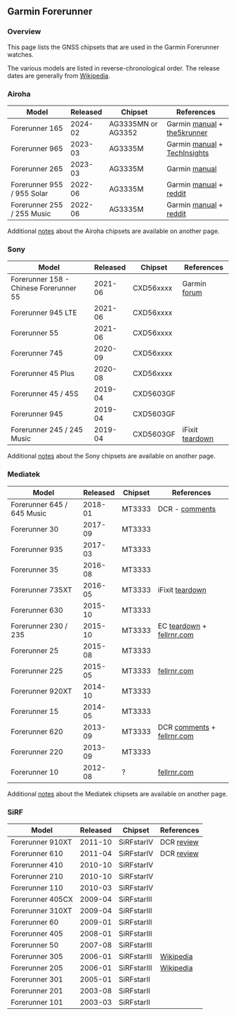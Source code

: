 ## Garmin Forerunner

### Overview

This page lists the GNSS chipsets that are used in the Garmin Forerunner watches.

The various models are listed in reverse-chronological order. The release dates are generally from [Wikipedia](https://en.wikipedia.org/wiki/Garmin_Forerunner#Release_history).



### Airoha

| Model                       | Released   | Chipset | References |
| --------------------------- | ---------- | ---------- | ---------- |
| Forerunner 165              | 2024-02 | AG3335MN or AG3352 | Garmin [manual](https://www8.garmin.com/manuals/webhelp/GUID-607F08F6-33FC-40BF-9727-84E54043D82D/EN-US/GUID-E01D9421-9E1B-4D85-81A0-46C6DCFAA9E4.html) + [the5krunner](https://the5krunner.com/2024/03/02/garmin-forerunner-165-review-specifications/) |
| Forerunner 965              | 2023-03 | AG3335M | Garmin [manual](https://www8.garmin.com/manuals/webhelp/GUID-0221611A-992D-495E-8DED-1DD448F7A066/EN-US/GUID-E01D9421-9E1B-4D85-81A0-46C6DCFAA9E4.html) + [TechInsights](https://www.techinsights.com/blog/deep-dive-teardown-garmin-forerunner-965-a04578-smartwatch) |
| Forerunner 265              | 2023-03 | AG3335M | Garmin [manual](https://www8.garmin.com/manuals/webhelp/GUID-F41EAFB3-6CC9-42DE-9C6C-9E358DBB0671/EN-US/GUID-E01D9421-9E1B-4D85-81A0-46C6DCFAA9E4.html) |
| Forerunner 955 / 955  Solar | 2022-06 | AG3335M | Garmin [manual](https://www8.garmin.com/manuals/webhelp/GUID-9D99A9D4-467A-4F1A-A0EA-023184FEA3DD/EN-US/GUID-E01D9421-9E1B-4D85-81A0-46C6DCFAA9E4.html) + [reddit](https://www.reddit.com/r/GarminWatches/comments/126v3m7/comment/jebutnb/) |
| Forerunner 255 / 255  Music | 2022-06 | AG3335M | Garmin [manual](https://www8.garmin.com/manuals/webhelp/GUID-676967A0-1B23-4384-9BC9-76F3D643F1C8/EN-US/GUID-E01D9421-9E1B-4D85-81A0-46C6DCFAA9E4.html) + [reddit](https://www.reddit.com/r/GarminWatches/comments/126v3m7/comment/jebutnb/) |

Additional [notes](../../../chipsets/airoha/devices.md) about the Airoha chipsets are available on another page.



### Sony

| Model                       | Released   | Chipset | References |
| --------------------------- | ---------- | ---------- | ---------- |
| Forerunner 158 - Chinese Forerunner 55 | 2021-06 | CXD56xxxx | Garmin [forum](https://forums.garmin.com/developer/connect-iq/f/discussion/271658/what-is-it-fr158) |
| Forerunner 945 LTE          | 2021-06 | CXD56xxxx |  |
| Forerunner 55               | 2021-06 | CXD56xxxx |  |
| Forerunner 745              | 2020-09 | CXD56xxxx |  |
| Forerunner 45 Plus | 2020-08 | CXD56xxxx | |
| Forerunner 45 / 45S         | 2019-04 | CXD5603GF |  |
| Forerunner 945              | 2019-04 | CXD5603GF |            |
| Forerunner 245 / 245  Music | 2019-04 | CXD5603GF | iFixit [teardown](https://www.ifixit.com/Teardown/Garmin+Forerunner+245+Music+Teardown/150396?srsltid=AfmBOoqg114zv10EakWr_a1-HPvIx9ZS2-FD9lbg5X57jVdyvS60z2Vz) |

Additional [notes](../../../chipsets/sony/devices.md) about the Sony chipsets are available on another page.



### Mediatek

| Model                       | Released   | Chipset | References |
| --------------------------- | ---------- | ---------- | ---------- |
| Forerunner 645 / 645  Music | 2018-01 | MT3333 | DCR - [comments](https://www.dcrainmaker.com/2018/01/garmin-forerunner-645-music-gps-watch.html/comment-page-1) |
| Forerunner 30               | 2017-09 | MT3333 |  |
| Forerunner 935              | 2017-03 | MT3333 |  |
| Forerunner 35               | 2016-08 | MT3333 |  |
| Forerunner 735XT            | 2016-05 | MT3333 | iFixit [teardown](https://www.ifixit.com/Teardown/Garmin+Forerunner+735XT+Teardown/117852?srsltid=AfmBOooyzoODB1Af-jXKnmIToIl7XkhCs2g7QgQYfyOicL0Mc07rzcsP) |
| Forerunner 630              | 2015-10 | MT3333 |  |
| Forerunner 230 / 235        | 2015-10 | MT3333 | EC [teardown](https://embeddedcomputing.com/27555-tear-down-garmin-forerunner-230-gps-running-watch/) + [fellrnr.com](https://fellrnr.com/wiki/GPS_Accuracy-summary) |
| Forerunner 25               | 2015-08 | MT3333 |  |
| Forerunner 225              | 2015-05 | MT3333 | [fellrnr.com](https://fellrnr.com/wiki/GPS_Accuracy-summary) |
| Forerunner 920XT            | 2014-10 | MT3333 |  |
| Forerunner 15               | 2014-05 | MT3333 |  |
| Forerunner 620              | 2013-09 | MT3333 | DCR [comments](https://www.dcrainmaker.com/2013/11/garmin-forerunner-review.html/comment-page-4) + [fellrnr.com](https://fellrnr.com/wiki/GPS_Accuracy-summary) |
| Forerunner 220              | 2013-09 | MT3333 |  |
| Forerunner 10    | 2012-08 | ? | [fellrnr.com](https://fellrnr.com/wiki/GPS_Accuracy-summary) |

Additional [notes](../../../chipsets/mediatek/devices.md) about the Mediatek chipsets are available on another page.




### SiRF

| Model                       | Released   | Chipset | References |
| --------------------------- | ---------- | ---------- | ---------- |
| Forerunner 910XT | 2011-10 | SiRFstarIV | DCR [review](https://www.dcrainmaker.com/2011/10/garmin-forerunner-910xt-in-depth-review.html) |
| Forerunner 610   | 2011-04 | SiRFstarIV | DCR [review](https://www.dcrainmaker.com/2011/04/garmin-forerunner-610-in-depth-review.html) |
| Forerunner 410   | 2010-10 | SiRFstarIV |  |
| Forerunner 210   | 2010-10 | SiRFstarIV |  |
| Forerunner 110   | 2010-03 | SiRFstarIV |  |
| Forerunner 405CX | 2009-04 | SiRFstarIII |  |
| Forerunner 310XT | 2009-04 | SiRFstarIII |  |
| Forerunner 60    | 2009-01 | SiRFstarIII |  |
| Forerunner 405   | 2008-01 | SiRFstarIII |  |
| Forerunner 50    | 2007-08 | SiRFstarIII |  |
| Forerunner 305   | 2006-01 | SiRFstarIII | [Wikipedia](https://en.wikipedia.org/wiki/Garmin_Forerunner#Models) |
| Forerunner 205   | 2006-01 | SiRFstarIII | [Wikipedia](https://en.wikipedia.org/wiki/Garmin_Forerunner#Models) |
| Forerunner 301   | 2005-01 | SiRFstarII |  |
| Forerunner 201   | 2003-08 | SiRFstarII |  |
| Forerunner 101   | 2003-03 | SiRFstarII |  |

